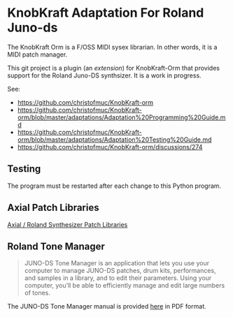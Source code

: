 # KnobKraft Adaptation For Roland Juno-ds

The KnobKraft Orm is a F/OSS MIDI sysex librarian.
In other words, it is a MIDI patch manager.

This git project is a plugin (an *extension*) for KnobKraft-Orm that provides support for the Roland Juno-DS synthsizer.
It is a work in progress.

See:

- https://github.com/christofmuc/KnobKraft-orm
- https://github.com/christofmuc/KnobKraft-orm/blob/master/adaptations/Adaptation%20Programming%20Guide.md
- https://github.com/christofmuc/KnobKraft-orm/blob/master/adaptations/Adaptation%20Testing%20Guide.md
- https://github.com/christofmuc/KnobKraft-orm/discussions/274


## Testing

The program must be restarted after each change to this Python program.


## Axial Patch Libraries

[Axial / Roland Synthesizer Patch Libraries](https://axial.roland.com/category/juno-ds61_juno-ds76_juno-ds88_xps-30/)


## Roland Tone Manager

> JUNO-DS Tone Manager is an application that lets you use your computer to manage JUNO-DS patches, drum kits, performances, and samples
in a library, and to edit their parameters. Using your computer, you’ll be able to efficiently manage and edit large numbers of tones.

The JUNO-DS Tone Manager manual is provided [here](roland_juno-ds_tone_manager.pdf) in PDF format.
